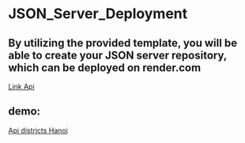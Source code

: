 # JSON_Server_Deployment




By utilizing the provided template, you will be able to create your JSON server repository, which can be deployed on render.com
--------------


[Link Api]([http://~](https://api-hanoi.onrender.com)https://api-hanoi.onrender.com)
## demo:
[Api districts Hanoi]([http://~](https://api-hanoi.onrender.com/hanoiCitys)https://api-hanoi.onrender.com/hanoiCitys)


